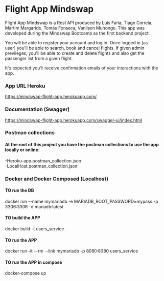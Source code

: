 # Flight App Mindswap

Flight App Mindswap is a Rest API produced by Luis Faria, Tiago Correia, Martim Margarido, Tomás Fonseca, Vanilson Muhongo. This app was developed during the Mindswap Bootcamp as the first backend project.

You will be able to register your account and log in.
Once logged in (as user) you'll be able to search, book and cancel flights.
If given admin previleges, you'll be able to create and delete flights and also get the passenger list from a given flight.

It's expected you'll receive confirmation emails of your interactions with the app.

### App URL Heroku
https://mindswap-flight-app.herokuapp.com/

### Documentation (Swagger)
https://mindswap-flight-app.herokuapp.com/swagger-ui/index.html

### Postman collections
#### At the root of this project you have the postman collections to use the app locally or online:<br/>
-Heroku-app.postman_collection.json<br/>
-LocalHost.postman_collection.json<br/>

### Docker and Docker Composed (Localhost)

#### TO run the DB
docker run --name mymariadb -e MARIADB_ROOT_PASSWORD=mypass -p 3306:3306 -d mariadb:latest

#### TO build the APP
docker build -t users_service . 

#### TO run the APP
docker run -it --rm --link mymariadb  -p 8080:8080 users_service

#### TO run the APP in compose
docker-compose up



